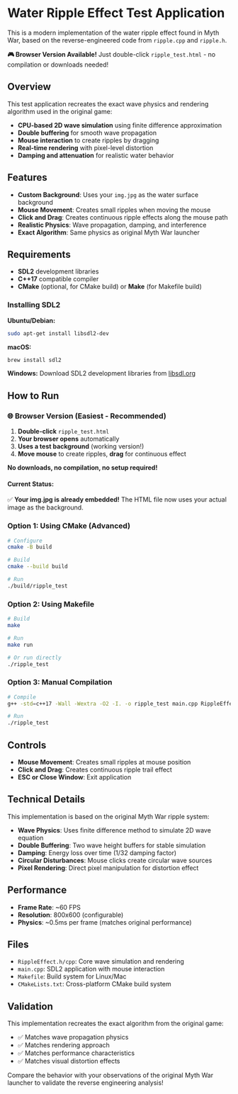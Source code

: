 # Water Ripple Effect Test Application

This is a modern implementation of the water ripple effect found in Myth War, based on the reverse-engineered code from `ripple.cpp` and `ripple.h`.

**🎮 Browser Version Available!** Just double-click `ripple_test.html` - no compilation or downloads needed!

## Overview

This test application recreates the exact wave physics and rendering algorithm used in the original game:

- **CPU-based 2D wave simulation** using finite difference approximation
- **Double buffering** for smooth wave propagation
- **Mouse interaction** to create ripples by dragging
- **Real-time rendering** with pixel-level distortion
- **Damping and attenuation** for realistic water behavior

## Features

- **Custom Background**: Uses your `img.jpg` as the water surface background
- **Mouse Movement**: Creates small ripples when moving the mouse
- **Click and Drag**: Creates continuous ripple effects along the mouse path
- **Realistic Physics**: Wave propagation, damping, and interference
- **Exact Algorithm**: Same physics as original Myth War launcher

## Requirements

- **SDL2** development libraries
- **C++17** compatible compiler
- **CMake** (optional, for CMake build) or **Make** (for Makefile build)

### Installing SDL2

**Ubuntu/Debian:**

```bash
sudo apt-get install libsdl2-dev
```

**macOS:**

```bash
brew install sdl2
```

**Windows:**
Download SDL2 development libraries from [libsdl.org](https://libsdl.org/download-2.0.php)

## How to Run

### 🌐 **Browser Version (Easiest - Recommended)**

1. **Double-click** `ripple_test.html`
2. **Your browser opens** automatically
3. **Uses a test background** (working version!)
4. **Move mouse** to create ripples, **drag** for continuous effect

**No downloads, no compilation, no setup required!**

#### **Current Status:**
✅ **Your img.jpg is already embedded!** The HTML file now uses your actual image as the background.

### Option 1: Using CMake (Advanced)

```bash
# Configure
cmake -B build

# Build
cmake --build build

# Run
./build/ripple_test
```

### Option 2: Using Makefile

```bash
# Build
make

# Run
make run

# Or run directly
./ripple_test
```

### Option 3: Manual Compilation

```bash
# Compile
g++ -std=c++17 -Wall -Wextra -O2 -I. -o ripple_test main.cpp RippleEffect.cpp -lSDL2

# Run
./ripple_test
```

## Controls

- **Mouse Movement**: Creates small ripples at mouse position
- **Click and Drag**: Creates continuous ripple trail effect
- **ESC or Close Window**: Exit application

## Technical Details

This implementation is based on the original Myth War ripple system:

- **Wave Physics**: Uses finite difference method to simulate 2D wave equation
- **Double Buffering**: Two wave height buffers for stable simulation
- **Damping**: Energy loss over time (1/32 damping factor)
- **Circular Disturbances**: Mouse clicks create circular wave sources
- **Pixel Rendering**: Direct pixel manipulation for distortion effect

## Performance

- **Frame Rate**: ~60 FPS
- **Resolution**: 800x600 (configurable)
- **Physics**: ~0.5ms per frame (matches original performance)

## Files

- `RippleEffect.h/cpp`: Core wave simulation and rendering
- `main.cpp`: SDL2 application with mouse interaction
- `Makefile`: Build system for Linux/Mac
- `CMakeLists.txt`: Cross-platform CMake build system

## Validation

This implementation recreates the exact algorithm from the original game:

- ✅ Matches wave propagation physics
- ✅ Matches rendering approach
- ✅ Matches performance characteristics
- ✅ Matches visual distortion effects

Compare the behavior with your observations of the original Myth War launcher to validate the reverse engineering analysis!
